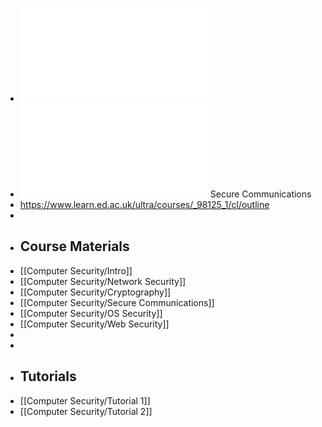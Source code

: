 - ![Goodrich, Michael T_Tamassia, Roberto - Introduction to computer security.pdf](../assets/Goodrich,_Michael_T_Tamassia,_Roberto_-_Introduction_to_computer_security_(2014,_Pearson_Education_Limited)_1695201316323_0.pdf)
- ![Cryptography and Network.Security.pdf](../assets/Cryptography.and.Network.Security.Global.Edition.8th.Edition.William.Stallings.Pearson.9781292437484.EBooksWorld.ir_1698009577134_0.pdf) Secure Communications
- https://www.learn.ed.ac.uk/ultra/courses/_98125_1/cl/outline
-
- ## Course Materials
- [[Computer Security/Intro]]
- [[Computer Security/Network Security]]
- [[Computer Security/Cryptography]]
- [[Computer Security/Secure Communications]]
- [[Computer Security/OS Security]]
- [[Computer Security/Web Security]]
-
-
- ## Tutorials
- [[Computer Security/Tutorial 1]]
- [[Computer Security/Tutorial 2]]